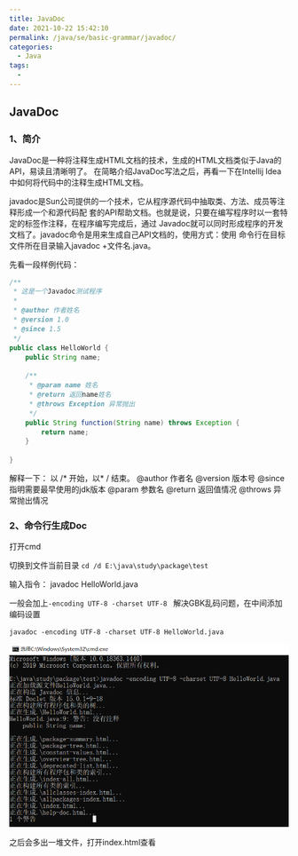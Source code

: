 ```yaml
---
title: JavaDoc
date: 2021-10-22 15:42:10
permalink: /java/se/basic-grammar/javadoc/
categories: 
  - Java
tags: 
  - 
---
```


## JavaDoc

### 1、简介

JavaDoc是一种将注释生成HTML文档的技术，生成的HTML文档类似于Java的API，易读且清晰明了。 在简略介绍JavaDoc写法之后，再看一下在Intellij Idea 中如何将代码中的注释生成HTML文档。

 javadoc是Sun公司提供的一个技术，它从程序源代码中抽取类、方法、成员等注释形成一个和源代码配 套的API帮助文档。也就是说，只要在编写程序时以一套特定的标签作注释，在程序编写完成后，通过 Javadoc就可以同时形成程序的开发文档了。javadoc命令是用来生成自己API文档的，使用方式：使用 命令行在目标文件所在目录输入javadoc +文件名.java。

先看一段样例代码：

```java
/**
 * 这是一个Javadoc测试程序
 *
 * @author 作者姓名
 * @version 1.0
 * @since 1.5
 */
public class HelloWorld {
    public String name;

    /**
     * @param name 姓名
     * @return 返回name姓名
     * @throws Exception 异常抛出
     */
    public String function(String name) throws Exception {
        return name;
    }

}
```

解释一下：
以 /* 开始，以* / 结束。
@author 作者名
@version 版本号
@since 指明需要最早使用的jdk版本
@param 参数名
@return 返回值情况
@throws 异常抛出情况

### 2、命令行生成Doc

打开cmd

切换到文件当前目录  `cd /d E:\java\study\package\test`

输入指令： javadoc HelloWorld.java

一般会加上`-encoding UTF-8 -charset UTF-8 ` 解决GBK乱码问题，在中间添加编码设置

```
javadoc -encoding UTF-8 -charset UTF-8 HelloWorld.java
```

![image-20210327210911496](https://raw.githubusercontent.com/Github-Mr-Sen/image_store/main/java/image-20210327210911496.png)

之后会多出一堆文件，打开index.html查看